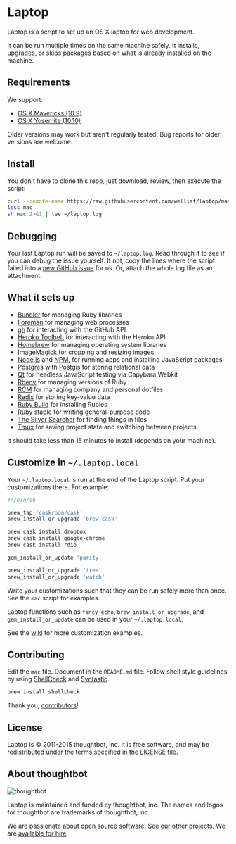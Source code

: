 Laptop
======

Laptop is a script to set up an OS X laptop for web development.

It can be run multiple times on the same machine safely.
It installs, upgrades, or skips packages
based on what is already installed on the machine.

Requirements
------------

We support:

* [OS X Mavericks (10.9)](https://itunes.apple.com/us/app/os-x-mavericks/id675248567)
* [OS X Yosemite (10.10)](https://www.apple.com/osx/)

Older versions may work but aren't regularly tested. Bug reports for older
versions are welcome.

Install
-------

You don't have to clone this repo, just download, review, then execute the script:

```sh
curl --remote-name https://raw.githubusercontent.com/wellist/laptop/master/mac
less mac
sh mac 2>&1 | tee ~/laptop.log
```

Debugging
---------

Your last Laptop run will be saved to `~/laptop.log`. Read through it to see if
you can debug the issue yourself. If not, copy the lines where the script
failed into a [new GitHub
Issue](https://github.com/wellist/laptop/issues/new) for us. Or, attach the
whole log file as an attachment.

What it sets up
---------------

* [Bundler] for managing Ruby libraries
* [Foreman] for managing web processes
* [gh] for interacting with the GitHub API
* [Heroku Toolbelt] for interacting with the Heroku API
* [Homebrew] for managing operating system libraries
* [ImageMagick] for cropping and resizing images
* [Node.js] and [NPM], for running apps and installing JavaScript packages
* [Postgres] with [Postgis] for storing relational data
* [Qt] for headless JavaScript testing via Capybara Webkit
* [Rbenv] for managing versions of Ruby
* [RCM] for managing company and personal dotfiles
* [Redis] for storing key-value data
* [Ruby Build] for installing Rubies
* [Ruby] stable for writing general-purpose code
* [The Silver Searcher] for finding things in files
* [Tmux] for saving project state and switching between projects

[Bundler]: http://bundler.io/
[Exuberant Ctags]: http://ctags.sourceforge.net/
[Foreman]: https://github.com/ddollar/foreman
[gh]: https://github.com/jingweno/gh
[Heroku Toolbelt]: https://toolbelt.heroku.com/
[Homebrew]: http://brew.sh/
[ImageMagick]: http://www.imagemagick.org/
[Node.js]: http://nodejs.org/
[NPM]: https://www.npmjs.org/
[Postgis]:http://postgis.net/
[Postgres]:http://http://www.postgresql.org/
[Qt]: http://qt-project.org/
[Rbenv]: https://github.com/sstephenson/rbenv
[RCM]: https://github.com/thoughtbot/rcm
[Redis]: http://redis.io/
[Ruby Build]: https://github.com/sstephenson/ruby-build
[Ruby]: https://www.ruby-lang.org/en/
[The Silver Searcher]: https://github.com/ggreer/the_silver_searcher
[Tmux]: http://tmux.sourceforge.net/

It should take less than 15 minutes to install (depends on your machine).

Customize in `~/.laptop.local`
------------------------------

Your `~/.laptop.local` is run at the end of the Laptop script.
Put your customizations there.
For example:

```sh
#!/bin/sh

brew_tap 'caskroom/cask'
brew_install_or_upgrade 'brew-cask'

brew cask install dropbox
brew cask install google-chrome
brew cask install rdio

gem_install_or_update 'parity'

brew_install_or_upgrade 'tree'
brew_install_or_upgrade 'watch'
```

Write your customizations such that they can be run safely more than once.
See the `mac` script for examples.

Laptop functions such as `fancy_echo`,
`brew_install_or_upgrade`, and
`gem_install_or_update`
can be used in your `~/.laptop.local`.

See the [wiki](https://github.com/thoughtbot/laptop/wiki)
for more customization examples.

Contributing
------------

Edit the `mac` file.
Document in the `README.md` file.
Follow shell style guidelines by using [ShellCheck] and [Syntastic].

```sh
brew install shellcheck
```

[ShellCheck]: http://www.shellcheck.net/about.html
[Syntastic]: https://github.com/scrooloose/syntastic

Thank you, [contributors]!

[contributors]: https://github.com/thoughtbot/laptop/graphs/contributors

License
-------

Laptop is © 2011-2015 thoughtbot, inc.
It is free software,
and may be redistributed under the terms specified in the [LICENSE] file.

[LICENSE]: LICENSE

About thoughtbot
----------------

![thoughtbot](https://thoughtbot.com/logo.png)

Laptop is maintained and funded by thoughtbot, inc.
The names and logos for thoughtbot are trademarks of thoughtbot, inc.

We are passionate about open source software.
See [our other projects][community].
We are [available for hire][hire].

[community]: https://thoughtbot.com/community?utm_source=github
[hire]: https://thoughtbot.com?utm_source=github
